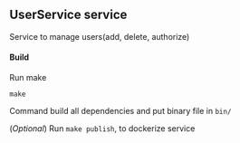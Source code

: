 ## UserService service

Service to manage users(add, delete, authorize)

#### Build

Run make

```shell
make
```

Command build all dependencies and put binary file in `bin/` 

(_Optional_) Run `make publish`, to dockerize service
